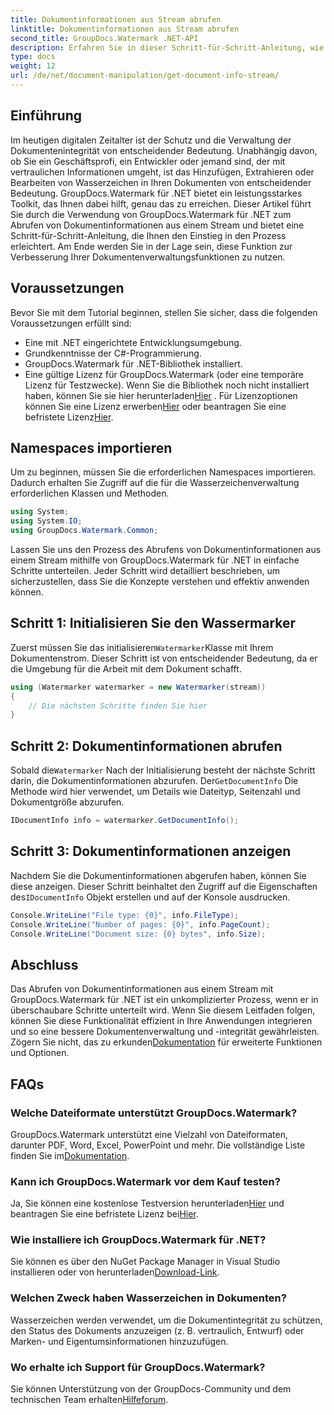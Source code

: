 ```yaml
---
title: Dokumentinformationen aus Stream abrufen
linktitle: Dokumentinformationen aus Stream abrufen
second_title: GroupDocs.Watermark .NET-API
description: Erfahren Sie in dieser Schritt-für-Schritt-Anleitung, wie Sie mit GroupDocs.Watermark für .NET Dokumentinformationen aus einem Stream abrufen. Ihre Dokumentenverwaltungsfunktionen mühelos.
type: docs
weight: 12
url: /de/net/document-manipulation/get-document-info-stream/
---
```

## Einführung
Im heutigen digitalen Zeitalter ist der Schutz und die Verwaltung der Dokumentenintegrität von entscheidender Bedeutung. Unabhängig davon, ob Sie ein Geschäftsprofi, ein Entwickler oder jemand sind, der mit vertraulichen Informationen umgeht, ist das Hinzufügen, Extrahieren oder Bearbeiten von Wasserzeichen in Ihren Dokumenten von entscheidender Bedeutung. GroupDocs.Watermark für .NET bietet ein leistungsstarkes Toolkit, das Ihnen dabei hilft, genau das zu erreichen. Dieser Artikel führt Sie durch die Verwendung von GroupDocs.Watermark für .NET zum Abrufen von Dokumentinformationen aus einem Stream und bietet eine Schritt-für-Schritt-Anleitung, die Ihnen den Einstieg in den Prozess erleichtert. Am Ende werden Sie in der Lage sein, diese Funktion zur Verbesserung Ihrer Dokumentenverwaltungsfunktionen zu nutzen.
## Voraussetzungen
Bevor Sie mit dem Tutorial beginnen, stellen Sie sicher, dass die folgenden Voraussetzungen erfüllt sind:
- Eine mit .NET eingerichtete Entwicklungsumgebung.
- Grundkenntnisse der C#-Programmierung.
- GroupDocs.Watermark für .NET-Bibliothek installiert.
- Eine gültige Lizenz für GroupDocs.Watermark (oder eine temporäre Lizenz für Testzwecke).
 Wenn Sie die Bibliothek noch nicht installiert haben, können Sie sie hier herunterladen[Hier](https://releases.groupdocs.com/Watermark/net/) . Für Lizenzoptionen können Sie eine Lizenz erwerben[Hier](https://purchase.groupdocs.com/buy) oder beantragen Sie eine befristete Lizenz[Hier](https://purchase.groupdocs.com/temporary-license/).
## Namespaces importieren
Um zu beginnen, müssen Sie die erforderlichen Namespaces importieren. Dadurch erhalten Sie Zugriff auf die für die Wasserzeichenverwaltung erforderlichen Klassen und Methoden.
```csharp
using System;
using System.IO;
using GroupDocs.Watermark.Common;
```
Lassen Sie uns den Prozess des Abrufens von Dokumentinformationen aus einem Stream mithilfe von GroupDocs.Watermark für .NET in einfache Schritte unterteilen. Jeder Schritt wird detailliert beschrieben, um sicherzustellen, dass Sie die Konzepte verstehen und effektiv anwenden können.
## Schritt 1: Initialisieren Sie den Wassermarker
 Zuerst müssen Sie das initialisieren`Watermarker`Klasse mit Ihrem Dokumentenstrom. Dieser Schritt ist von entscheidender Bedeutung, da er die Umgebung für die Arbeit mit dem Dokument schafft.
```csharp
using (Watermarker watermarker = new Watermarker(stream))
{
    // Die nächsten Schritte finden Sie hier
}
```
## Schritt 2: Dokumentinformationen abrufen
 Sobald die`Watermarker` Nach der Initialisierung besteht der nächste Schritt darin, die Dokumentinformationen abzurufen. Der`GetDocumentInfo` Die Methode wird hier verwendet, um Details wie Dateityp, Seitenzahl und Dokumentgröße abzurufen.
```csharp
IDocumentInfo info = watermarker.GetDocumentInfo();
```
## Schritt 3: Dokumentinformationen anzeigen
 Nachdem Sie die Dokumentinformationen abgerufen haben, können Sie diese anzeigen. Dieser Schritt beinhaltet den Zugriff auf die Eigenschaften des`IDocumentInfo` Objekt erstellen und auf der Konsole ausdrucken.
```csharp
Console.WriteLine("File type: {0}", info.FileType);
Console.WriteLine("Number of pages: {0}", info.PageCount);
Console.WriteLine("Document size: {0} bytes", info.Size);
```

## Abschluss
 Das Abrufen von Dokumentinformationen aus einem Stream mit GroupDocs.Watermark für .NET ist ein unkomplizierter Prozess, wenn er in überschaubare Schritte unterteilt wird. Wenn Sie diesem Leitfaden folgen, können Sie diese Funktionalität effizient in Ihre Anwendungen integrieren und so eine bessere Dokumentenverwaltung und -integrität gewährleisten. Zögern Sie nicht, das zu erkunden[Dokumentation](https://reference.groupdocs.com/Watermark/net/) für erweiterte Funktionen und Optionen.
## FAQs
### Welche Dateiformate unterstützt GroupDocs.Watermark?
 GroupDocs.Watermark unterstützt eine Vielzahl von Dateiformaten, darunter PDF, Word, Excel, PowerPoint und mehr. Die vollständige Liste finden Sie im[Dokumentation](https://reference.groupdocs.com/Watermark/net/).
### Kann ich GroupDocs.Watermark vor dem Kauf testen?
 Ja, Sie können eine kostenlose Testversion herunterladen[Hier](https://releases.groupdocs.com/) und beantragen Sie eine befristete Lizenz bei[Hier](https://purchase.groupdocs.com/temporary-license/).
### Wie installiere ich GroupDocs.Watermark für .NET?
 Sie können es über den NuGet Package Manager in Visual Studio installieren oder von herunterladen[Download-Link](https://releases.groupdocs.com/Watermark/net/).
### Welchen Zweck haben Wasserzeichen in Dokumenten?
Wasserzeichen werden verwendet, um die Dokumentintegrität zu schützen, den Status des Dokuments anzuzeigen (z. B. vertraulich, Entwurf) oder Marken- und Eigentumsinformationen hinzuzufügen.
### Wo erhalte ich Support für GroupDocs.Watermark?
 Sie können Unterstützung von der GroupDocs-Community und dem technischen Team erhalten[Hilfeforum](https://forum.groupdocs.com/c/watermark/19).